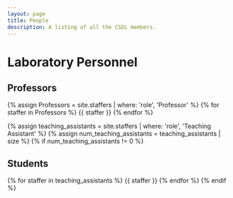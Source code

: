 ```yaml
---
layout: page
title: People
description: A listing of all the CSDL members.
---
```


# Laboratory Personnel

## Professors

{% assign Professors = site.staffers | where: 'role', 'Professor' %}
{% for staffer in Professors %}
{{ staffer }}
{% endfor %}

{% assign teaching_assistants = site.staffers | where: 'role', 'Teaching Assistant' %}
{% assign num_teaching_assistants = teaching_assistants | size %}
{% if num_teaching_assistants != 0 %}
## Students

{% for staffer in teaching_assistants %}
{{ staffer }}
{% endfor %}
{% endif %}
